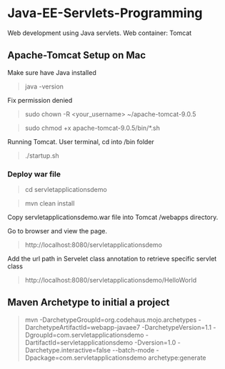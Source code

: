 # Java-EE-Servlets-Programming
Web development using Java servlets. Web container: Tomcat 

## Apache-Tomcat Setup on Mac
Make sure have Java installed

>java -version

Fix permission denied

>sudo chown -R <your_username> ~/apache-tomcat-9.0.5

>sudo chmod +x apache-tomcat-9.0.5/bin/*.sh

Running Tomcat. User terminal, cd into /bin folder

>./startup.sh

### Deploy war file

> cd servletapplicationsdemo

> mvn clean install

Copy servletapplicationsdemo.war file into Tomcat /webapps directory.

Go to browser and view the page.

> http://localhost:8080/servletapplicationsdemo

Add the url path in Servelet class annotation to retrieve specific servlet class

> http://localhost:8080/servletapplicationsdemo/HelloWorld

## Maven Archetype to initial a project

>mvn -DarchetypeGroupId=org.codehaus.mojo.archetypes -DarchetypeArtifactId=webapp-javaee7 -DarchetypeVersion=1.1 -DgroupId=com.servletapplicationsdemo -DartifactId=servletapplicationsdemo -Dversion=1.0 -Darchetype.interactive=false --batch-mode -Dpackage=com.servletapplicationsdemo archetype:generate

